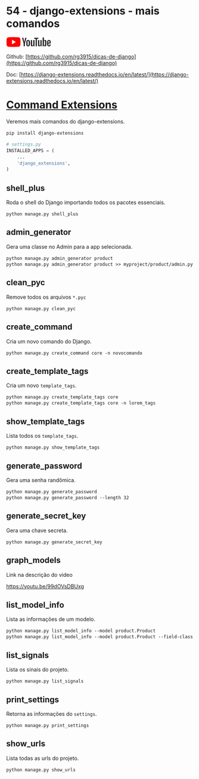 # 54 - django-extensions - mais comandos

<a href="">
    <img src="../.gitbook/assets/youtube.png">
</a>

Github: [https://github.com/rg3915/dicas-de-django](https://github.com/rg3915/dicas-de-django)

Doc: [https://django-extensions.readthedocs.io/en/latest/](https://django-extensions.readthedocs.io/en/latest/)

# [Command Extensions](https://django-extensions.readthedocs.io/en/latest/command_extensions.html)


Veremos mais comandos do django-extensions.

```
pip install django-extensions
```

```python
# settings.py
INSTALLED_APPS = (
    ...
    'django_extensions',
)
```


## shell_plus

Roda o shell do Django importando todos os pacotes essenciais.

```
python manage.py shell_plus
```



## admin_generator

Gera uma classe no Admin para a app selecionada.

```
python manage.py admin_generator product
python manage.py admin_generator product >> myproject/product/admin.py
```



## clean_pyc

Remove todos os arquivos `*.pyc`

```
python manage.py clean_pyc
```



## create_command

Cria um novo comando do Django.

```
python manage.py create_command core -n novocomando
```



## create_template_tags

Cria um novo `template_tags`.

```
python manage.py create_template_tags core
python manage.py create_template_tags core -n lorem_tags
```


## show_template_tags

Lista todos os `template_tags`.

```
python manage.py show_template_tags
```



## generate_password

Gera uma senha randômica.

```
python manage.py generate_password
python manage.py generate_password --length 32
```



## generate_secret_key

Gera uma chave secreta.

```
python manage.py generate_secret_key
```



## graph_models

Link na descrição do video

https://youtu.be/99dOVsDBUxg


## list_model_info

Lista as informações de um modelo.

```
python manage.py list_model_info --model product.Product
python manage.py list_model_info --model product.Product --field-class
```



## list_signals

Lista os sinais do projeto.

```
python manage.py list_signals
```



## print_settings

Retorna as informações do `settings`.

```
python manage.py print_settings
```



## show_urls

Lista todas as urls do projeto.

```
python manage.py show_urls
```

